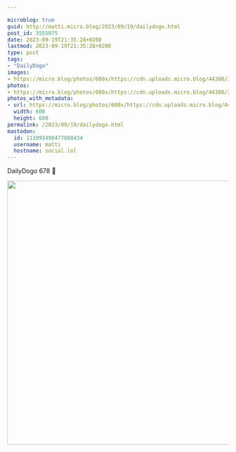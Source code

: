```yaml
---

microblog: true
guid: http://matti.micro.blog/2023/09/19/dailydogo.html
post_id: 3555075
date: 2023-09-19T21:35:28+0200
lastmod: 2023-09-19T21:35:28+0200
type: post
tags:
- "DailyDogo"
images:
- https://micro.blog/photos/600x/https://cdn.uploads.micro.blog/44388/2023/06f955576a824c959349b826f98c8096.jpg
photos:
- https://micro.blog/photos/600x/https://cdn.uploads.micro.blog/44388/2023/06f955576a824c959349b826f98c8096.jpg
photos_with_metadata:
- url: https://micro.blog/photos/600x/https://cdn.uploads.micro.blog/44388/2023/06f955576a824c959349b826f98c8096.jpg
  width: 600
  height: 600
permalink: /2023/09/19/dailydogo.html
mastodon:
  id: 111093490477688434
  username: matti
  hostname: social.lol
---
```

DailyDogo 678 🐶

<img src="/media/uploads/2023/06f955576a824c959349b826f98c8096.jpg" width="600" height="600" alt="" />
